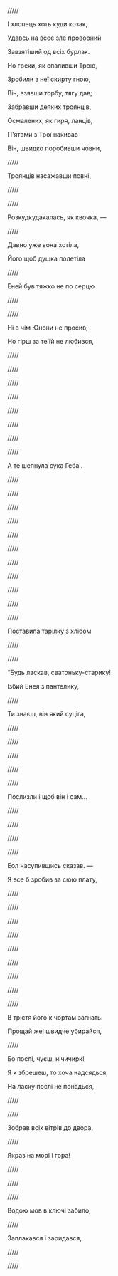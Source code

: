 ﻿/////

І хлопець хоть куди козак,

Удавсь на всеє зле проворний

Завзятіший од всіх бурлак.

Но греки, як спаливши Трою,

Зробили з неї скирту гною,

Він, взявши торбу, тягу дав;

Забравши деяких троянців,

Осмалених, як гиря, ланців,

П'ятами з Трої накивав

Він, швидко поробивши човни,

/////

Троянців насажавши повні,

/////

/////

Розкудкудакалась, як квочка, —

/////

Давно уже вона хотіла,

Його щоб душка полетіла

/////


Еней був тяжко не по серцю

/////

/////

Ні в чім Юнони не просив;

Но гірш за те їй не любився,

/////

/////

/////

/////

/////

/////

/////

/////

А те шепнула сука Геба..

/////

/////

/////

/////

/////

/////

/////

/////

/////

/////

/////

Поставила тарілку з хлібом

/////

/////

“Будь ласкав, сватоньку-старику!

Ізбий Енея з пантелику,

/////

Ти знаєш, він який суціга,

/////

/////

/////

/////

/////

Послизли і щоб він і сам…

/////

/////

/////

/////

Еол насупившись сказав. —

Я все б зробив за сюю плату,

/////

/////

/////

/////

/////

/////

/////

/////

/////

В трістя його к чортам загнать.

Прощай же! швидче убирайся,

/////

Бо послі, чуєш, нічичирк!

Я к збрешеш, то хоча надсядься,

На ласку послі не понадься,

/////

/////

Зобрав всіх вітрів до двора,

/////

Якраз на морі і гора!

/////

/////

/////

Водою мов в ключі забило,

/////

Заплакався і заридався,

/////

/////


